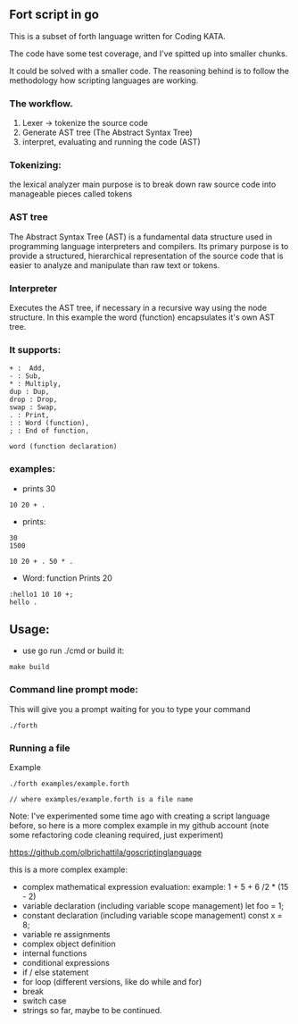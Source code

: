 ## Fort script in go

This is a subset of forth language written for Coding KATA.

The code have some test coverage, and I've spitted up into smaller chunks.

It could be solved with a smaller code. The reasoning behind is to follow the methodology how scripting languages are working.

### The workflow.
1. Lexer -> tokenize the source code
2. Generate AST tree (The Abstract Syntax Tree) 
3. interpret, evaluating and running the code (AST)

### Tokenizing:
the lexical analyzer main purpose is to break down raw source code into manageable pieces called tokens

### AST tree
The Abstract Syntax Tree (AST) is a fundamental data structure used in programming language interpreters and compilers.
Its primary purpose is to provide a structured, hierarchical representation of the source code that is easier to analyze and manipulate than raw text or tokens.

### Interpreter
Executes the AST tree, if necessary in a recursive way using the node structure. In this example the word (function) encapsulates it's own AST tree.

### It supports:
```
+ :  Add,
- : Sub,
* : Multiply,
dup : Dup,
drop : Drop,
swap : Swap,
. : Print,
: : Word (function),
; : End of function,

word (function declaration)
```

### examples: 
- prints 30
```
10 20 + .
```

- prints:
```
30
1500
```

```
10 20 + . 50 * .
```

- Word: function Prints 20

```
:hello1 10 10 +;
hello .
```

## Usage:

- use go run ./cmd or build it:
```
make build
```

### Command line prompt mode:
This will give you a prompt waiting for you to type your command

```
./forth 
```

### Running a file
Example
```
./forth examples/example.forth

// where examples/example.forth is a file name
```

Note:
I've experimented some time ago with creating a script language before, so here is a more complex example in my github account
(note some refactoring code cleaning required, just experiment)

https://github.com/olbrichattila/goscriptinglanguage

this is a more complex example:
- complex mathematical expression evaluation: example: 1 + 5 + 6 /2 * (15 - 2) 
- variable declaration (including variable scope management) let foo = 1; 
- constant declaration (including variable scope management) const x = 8; 
- variable re assignments
- complex object definition
- internal functions
- conditional expressions
- if / else statement
- for loop (different versions, like do while and for)
- break
- switch case
- strings
so far, maybe to be continued.

